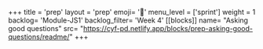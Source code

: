 +++
title = 'prep'
layout = 'prep'
emoji= '📝'
menu_level = ['sprint']
weight = 1
backlog= 'Module-JS1'
backlog_filter= 'Week 4'
[[blocks]]
name= "Asking good questions"
src= "https://cyf-pd.netlify.app/blocks/prep-asking-good-questions/readme/"
+++


